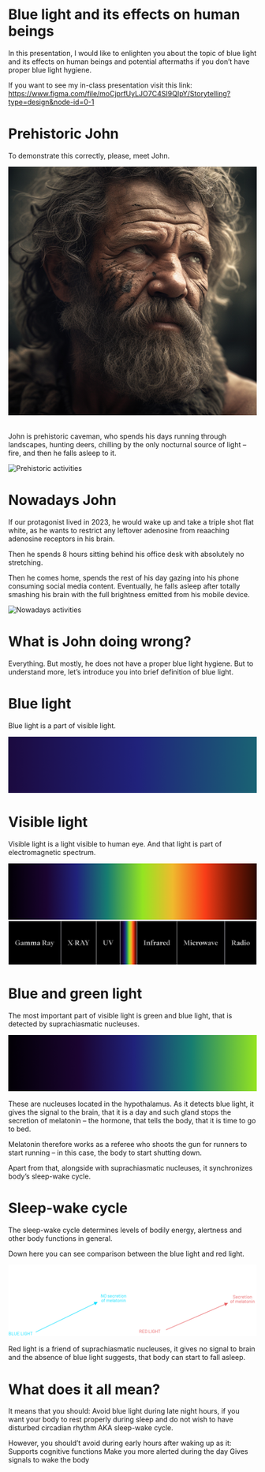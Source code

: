 # Blue light and its effects on human beings

In this presentation, I would like to enlighten you about the topic of blue light and its effects on human beings and potential aftermaths if you don’t have proper blue light hygiene.

If you want to see my in-class presentation visit this link: https://www.figma.com/file/moCjprfUyLJO7C4SI9QIpY/Storytelling?type=design&node-id=0-1

# Prehistoric John

To demonstrate this correctly, please, meet John.

![John](john.png) ![]()

John is prehistoric caveman, who spends his days running through landscapes, hunting deers, chilling by the only nocturnal source of light – fire, and then he falls asleep to it.

![Prehistoric activities](prehi.png)

# Nowadays John

If our protagonist lived in 2023, he would wake up and take a triple shot flat white, as he wants to restrict any leftover adenosine from reaaching adenosine receptors in his brain.<br>

Then he spends 8 hours sitting behind his office desk with absolutely no stretching.

Then he comes home, spends the rest of his day gazing into his phone consuming social media content. Eventually, he falls asleep after totally smashing his brain with the full brightness emitted from his mobile device.

![Nowadays activities](nowa.png)

# What is John doing wrong?

Everything. But mostly, he does not have a proper blue light hygiene. But to understand more, let’s introduce you into brief definition of blue light.

# Blue light

Blue light is a part of visible light.

![Blue light](blue.png)

# Visible light

Visible light is a light visible to human eye. And that light is part of electromagnetic spectrum.

![Visible light](visible.png)
![Electromagnetic spectre](electro.png)

# Blue and green light

The most important part of visible light is green and blue light, that is detected by suprachiasmatic nucleuses.

![Green and blue light](greenblue.png)

These are nucleuses located in the hypothalamus. As it detects blue light, it gives the signal to the brain, that it is a day and such gland stops the secretion of melatonin – the hormone, that tells the body, that it is time to go to bed.

Melatonin therefore works as a referee who shoots the gun for runners to start running – in this case, the body to start shutting down.

Apart from that, alongside with suprachiasmatic nucleuses, it synchronizes body’s sleep-wake cycle.

# Sleep-wake cycle

The sleep-wake cycle determines levels of bodily energy, alertness and other body functions in general.

Down here you can see comparison between the blue light and red light.

![Sleep-wake cycle](cycle.png)

Red light is a friend of suprachiasmatic nucleuses, it gives no signal to brain and the absence of blue light suggests, that body can start to fall asleep.

# What does it all mean?

It means that you should:
Avoid blue light during late night hours, if you want your body to rest properly during sleep and do not wish to have disturbed circadian rhythm AKA sleep-wake cycle.

However, you should’t avoid during early hours after waking up as it:
Supports cognitive functions
Make you more alerted during the day
Gives signals to wake the body
